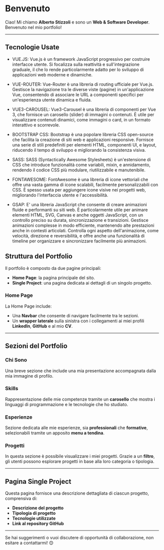 # Benvenuto

Ciao! Mi chiamo **Alberto Stizzoli** e sono un **Web & Software Developer**. Benvenuto nel mio portfolio!

---
## Tecnologie Usate
 - VUE.JS: Vue.js è un framework JavaScript progressivo per costruire interfacce utente. Si focalizza sulla reattività e sull'integrazione graduale, il che lo rende particolarmente adatto per lo sviluppo di applicazioni web moderne e dinamiche.

 - VUE-ROUTER: Vue-Router è una libreria di routing ufficiale per Vue.js. Gestisce la navigazione tra le diverse viste (pagine) in un'applicazione Vue, consentendo di associare le URL a componenti specifici per un'esperienza utente dinamica e fluida.

 - VUE3-CAROUSEL: Vue3-Carousel è una libreria di componenti per Vue 3, che fornisce un carosello (slider) di immagini o contenuti. È utile per visualizzare contenuti dinamici, come immagini o card, in un formato interattivo e scorrevole.

 - BOOTSTRAP CSS: Bootstrap è una popolare libreria CSS open-source che facilita la creazione di siti web e applicazioni responsive. Fornisce una serie di stili predefiniti per elementi HTML, componenti UI, e layout, riducendo il tempo di sviluppo e migliorando la consistenza visiva.

 - SASS: SASS (Syntactically Awesome Stylesheets) è un'estensione di CSS che introduce funzionalità come variabili, mixin, e annidamento, rendendo il codice CSS più modulare, riutilizzabile e manutenibile.

 - FONTAWESOME: FontAwesome è una libreria di icone vettoriali che offre una vasta gamma di icone scalabili, facilmente personalizzabili con CSS. È spesso usata per aggiungere icone visive nei progetti web, migliorando l'interfaccia utente e l'accessibilità.

 - GSAP: E' una libreria JavaScript che consente di creare animazioni fluide e performanti su siti web. È particolarmente utile per animare elementi HTML, SVG, Canvas e anche oggetti JavaScript, con un controllo preciso su durata, sincronizzazione e transizioni. Gestisce animazioni complesse in modo efficiente, mantenendo alte prestazioni anche in contesti articolati. Controlla ogni aspetto dell'animazione, come velocità, direzione e reversibilità, e offre anche una funzionalità di timeline per organizzare e sincronizzare facilmente più animazioni.

## Struttura del Portfolio

Il portfolio è composto da due pagine principali:  
- **Home Page**: la pagina principale del sito.  
- **Single Project**: una pagina dedicata ai dettagli di un singolo progetto.

### **Home Page**

La Home Page include:  
- Una **Navbar** che consente di navigare facilmente tra le sezioni.  
- Un **wrapper laterale** sulla sinistra con i collegamenti ai miei profili **LinkedIn**, **GitHub** e al mio **CV**.

---

## Sezioni del Portfolio

### **Chi Sono**

Una breve sezione che include una mia presentazione accompagnata dalla mia immagine di profilo.

### **Skills**

Rappresentazione delle mie competenze tramite un **carosello** che mostra i linguaggi di programmazione e le tecnologie che ho studiato.

### **Esperienze**

Sezione dedicata alle mie esperienze, sia **professionali** che **formative**, selezionabili tramite un apposito **menu a tendina**.

### **Progetti**

In questa sezione è possibile visualizzare i miei progetti. Grazie a un **filtro**, gli utenti possono esplorare progetti in base alla loro categoria o tipologia.

---

## **Pagina Single Project**

Questa pagina fornisce una descrizione dettagliata di ciascun progetto, comprensiva di:  
- **Descrizione del progetto**  
- **Tipologia di progetto**  
- **Tecnologie utilizzate**  
- **Link al repository GitHub**  

---

Se hai suggerimenti o vuoi discutere di opportunità di collaborazione, non esitare a contattarmi! 😊




